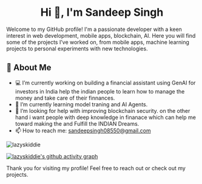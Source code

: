 <h1 align="center">Hi 👋, I'm Sandeep Singh</h1>

Welcome to my GitHub profile! I'm a passionate developer with a keen interest in web development, mobile apps, blockchain, AI. Here you will find some of the projects I’ve worked on, from mobile apps, machine learning projects to personal experiments with new technologies.


## 🚀 About Me
- 💻 I’m currently working on building a financial assistant using GenAI for investors in India help the indian people to learn how to manage the money and take care of their finnances.
- 🌱 I’m currently learning model traning and AI Agents.
- 🤔 I’m looking for help with improving blockchain security. on the other hand i want people with deep knowledge in finanace which can help me toward making the and Fulfill the INDIAN Dreams.
- 📫 How to reach me: sandeepsingh08550@gmail.com

  
<p align="left"> <img src="https://komarev.com/ghpvc/?username=lazyskiddie&label=Profile%20views&color=0e75b6&style=flat" alt="lazyskiddie" /> </p>


<p align="left">
</p>


[![lazyskiddie's github activity graph](https://github-readme-activity-graph.vercel.app/graph?username=lazyskiddie&theme=github-compact&hide_border=true	)](https://github.com/lazyskiddie)





Thank you for visiting my profile! Feel free to reach out or check out my projects.
